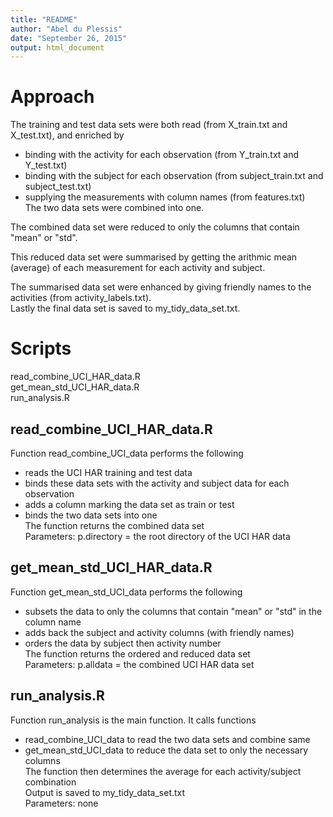 ```yaml
---
title: "README"
author: "Abel du Plessis"
date: "September 26, 2015"
output: html_document
---
```


# Approach
The training and test data sets were both read (from X_train.txt and X_test.txt), and enriched by  
* binding with the activity for each observation (from Y_train.txt and Y_test.txt)    
* binding with the subject for each observation (from subject_train.txt and subject_test.txt)  
* supplying the measurements with column names (from features.txt)  
The two data sets were combined into one.  
   
The combined data set were reduced to only the columns that contain "mean" or "std".  
   
This reduced data set were summarised by getting the arithmic mean (average) of each measurement for 
each activity and subject.   

The summarised data set were enhanced by giving friendly names to the activities (from activity_labels.txt).   
Lastly the final data set is saved to my_tidy_data_set.txt.   

# Scripts
read_combine_UCI_HAR_data.R  
get_mean_std_UCI_HAR_data.R  
run_analysis.R  

## read_combine_UCI_HAR_data.R
Function read_combine_UCI_data performs the following  
 - reads the UCI HAR training and test data  
 - binds these data sets with the activity and subject data for each observation  
 - adds a column marking the data set as train or test  
 - binds the two data sets into one  
The function returns the combined data set  
Parameters: p.directory = the root directory of the UCI HAR data  

## get_mean_std_UCI_HAR_data.R
Function get_mean_std_UCI_data performs the following   
 - subsets the data to only the columns that contain "mean" or "std" in the column name  
 - adds back the subject and activity columns (with friendly names)  
 - orders the data by subject then activity number  
The function returns the ordered and reduced data set  
Parameters: p.alldata = the combined UCI HAR data set  

## run_analysis.R
Function run_analysis is the main function. It calls functions  
 - read_combine_UCI_data to read the two data sets and combine same  
 - get_mean_std_UCI_data to reduce the data set to only the necessary columns  
The function then determines the average for each activity/subject combination  
Output is saved to my_tidy_data_set.txt  
Parameters: none   

